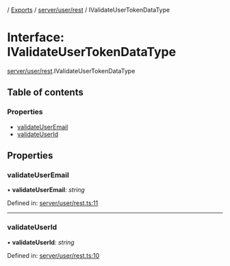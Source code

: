 [](../README.md) / [Exports](../modules.md) / [server/user/rest](../modules/server_user_rest.md) / IValidateUserTokenDataType

# Interface: IValidateUserTokenDataType

[server/user/rest](../modules/server_user_rest.md).IValidateUserTokenDataType

## Table of contents

### Properties

- [validateUserEmail](server_user_rest.ivalidateusertokendatatype.md#validateuseremail)
- [validateUserId](server_user_rest.ivalidateusertokendatatype.md#validateuserid)

## Properties

### validateUserEmail

• **validateUserEmail**: *string*

Defined in: [server/user/rest.ts:11](https://github.com/onzag/itemize/blob/55e63f2c/server/user/rest.ts#L11)

___

### validateUserId

• **validateUserId**: *string*

Defined in: [server/user/rest.ts:10](https://github.com/onzag/itemize/blob/55e63f2c/server/user/rest.ts#L10)
